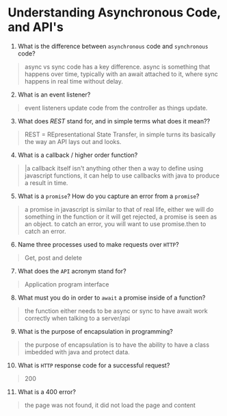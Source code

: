 # Understanding Asynchronous Code, and API's
01. What is the difference between `asynchronous` code and `synchronous` code?

  > async vs sync code has a key difference. async is something that happens over time, typically with an await attached to it, where sync happens in real time without delay.

02. What is an event listener?

  > event listeners update code from the controller as things update. 

03. What does *REST* stand for, and in simple terms what does it mean??

  > REST = REpresentational State Transfer, in simple turns its basically the way an API lays out and looks. 

04. What is a callback / higher order function?

  > |a callback itself isn't anything other then a way to define using javascript functions, it can help to use callbacks with java to produce a result in time. 

05. What is a `promise`? How do you capture an error from a `promise`?

  > a promise in javascript is similar to that of real life, either we will do something in the function or it will get rejected, a promise is seen as an object. to catch an error, you will want to use promise.then to catch an error. 

06. Name three processes used to make requests over `HTTP`?

  > Get, post and delete

07. What does the `API` acronym stand for?

  > Application program interface

08. What must you do in order to `await` a promise inside of a function?

  > the function either needs to be async or sync to have await work correctly when talking to a server/api

09. What is the purpose of encapsulation in programming?

  > the purpose of encapsulation is to have the ability to have a class imbedded with java and protect data. 

10. What is `HTTP` response code for a successful request?

  > 200

11. What is a 400 error?

  > the page was not found, it did not load the page and content
